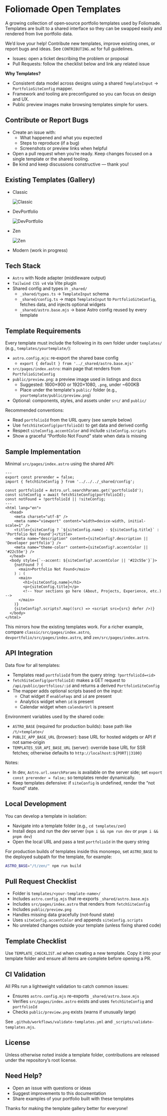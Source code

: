 # Foliomade Open Templates

A growing collection of open‑source portfolio templates used by Foliomade. Templates are built to a shared interface so they can be swapped easily and rendered from live portfolio data.

We’d love your help! Contribute new templates, improve existing ones, or report bugs and ideas. See `CONTRIBUTING.md` for full guidelines.

- Issues: open a ticket describing the problem or proposal
- Pull Requests: follow the checklist below and link any related issue


**Why Templates?**
- Consistent data model across designs using a shared `TemplateInput` → `PortfolioSiteConfig` mapper.
- Framework and tooling are preconfigured so you can focus on design and UX.
- Public preview images make browsing templates simple for users.


## Contribute or Report Bugs

- Create an issue with:
  - What happened and what you expected
  - Steps to reproduce (if a bug)
  - Screenshots or preview links when helpful
- Open a pull request when you’re ready. Keep changes focused on a single template or the shared tooling.
- Be kind and keep discussions constructive — thank you!


## Existing Templates (Gallery)

- Classic
  
  ![Classic](classic/public/preview.png)

- DevPortfolio
  
  ![DevPortfolio](devportfolio/public/preview.png)

- Zen
  
  ![Zen](zen/public/preview.png)

- Modern (work in progress)


## Tech Stack

- `Astro` with Node adapter (middleware output)
- `Tailwind CSS v4` via Vite plugin
- Shared config and types in `_shared/`
  - `_shared/types.ts` → `TemplateInput` schema
  - `_shared/config.ts` → maps `TemplateInput` to `PortfolioSiteConfig`, fetches data, and injects optional widgets
  - `_shared/astro.base.mjs` → base Astro config reused by every template


## Template Requirements

Every template must include the following in its own folder under `templates/` (e.g., `templates/yourtemplate/`):

- `astro.config.mjs`: re‑export the shared base config
  - `export { default } from '../_shared/astro.base.mjs'`
- `src/pages/index.astro`: main page that renders from `PortfolioSiteConfig`
- `public/preview.png`: a preview image used in listings and docs
  - Suggested: 1600×900 or 1920×1080, `.png`, under ~600KB
  - Place under the template's `public/` folder (e.g., `yourtemplate/public/preview.png`)
- Optional: components, styles, and assets under `src/` and `public/`

Recommended conventions:
- Read `portfolioId` from the URL query (see sample below)
- Use `fetchSiteConfig(portfolioId)` to get data and derived config
- Respect `siteConfig.accentColor` and include `siteConfig.scripts`
- Show a graceful “Portfolio Not Found” state when data is missing


## Sample Implementation

Minimal `src/pages/index.astro` using the shared API:

```astro
---
export const prerender = false;
import { fetchSiteConfig } from '../../../_shared/config';

const portfolioId = Astro.url.searchParams.get('portfolioId');
const siteConfig = await fetchSiteConfig(portfolioId);
const notFound = !portfolioId || !siteConfig;
---
<html lang="en">
  <head>
    <meta charset="utf-8" />
    <meta name="viewport" content="width=device-width, initial-scale=1" />
    <title>{siteConfig ? `${siteConfig.name} - ${siteConfig.title}` : 'Portfolio Not Found'}</title>
    <meta name="description" content={siteConfig?.description || 'Developer portfolio'} />
    <meta name="theme-color" content={siteConfig?.accentColor || '#22c55e'} />
  </head>
  <body style={`--accent: ${siteConfig?.accentColor || '#22c55e'}`}>
    {notFound ? (
      <main>Portfolio Not Found</main>
    ) : (
      <main>
        <h1>{siteConfig.name}</h1>
        <p>{siteConfig.title}</p>
        <!-- Your sections go here (About, Projects, Experience, etc.) -->
      </main>
    )}
    {siteConfig?.scripts?.map((src) => <script src={src} defer />)}
  </body>
</html>
```

This mirrors how the existing templates work. For a richer example, compare `classic/src/pages/index.astro`, `devportfolio/src/pages/index.astro`, and `zen/src/pages/index.astro`.


## API Integration

Data flow for all templates:

- Templates read `portfolioId` from the query string: `?portfolioId=<id>`
- `fetchSiteConfig(portfolioId)` makes a GET request to `/api/public/portfolios/:id` and returns a derived `PortfolioSiteConfig`
- The mapper adds optional scripts based on the input:
  - Chat widget if `enableFaqs` and `id` are present
  - Analytics widget when `id` is present
  - Calendar widget when `calendarUrl` is present

Environment variables used by the shared code:

- `ASTRO_BASE` (required for production builds): base path like `/t/<template>/`
- `PUBLIC_APP_BASE_URL` (browser): base URL for hosted widgets or API if not same‑origin
- `TEMPLATES_SSR_API_BASE_URL` (server): override base URL for SSR fetches; otherwise defaults to `http://localhost:${PORT||3100}`

Notes:
- In dev, `Astro.url.searchParams` is available on the server side; set `export const prerender = false;` so templates render dynamically.
- Keep templates defensive: if `siteConfig` is undefined, render the “not found” state.


## Local Development

You can develop a template in isolation:

- Navigate into a template folder (e.g., `cd templates/zen`)
- Install deps and run the dev server (`npm i && npm run dev` or `pnpm i && pnpm dev`)
- Open the local URL and pass a test `portfolioId` in the query string

For production builds of templates inside this monorepo, set `ASTRO_BASE` to the deployed subpath for the template, for example:

```bash
ASTRO_BASE="/t/zen/" npm run build
```


## Pull Request Checklist

- Folder is `templates/<your‑template‑name>/`
- Includes `astro.config.mjs` that re‑exports `_shared/astro.base.mjs`
- Includes `src/pages/index.astro` that renders from `fetchSiteConfig`
- Includes `public/preview.png`
- Handles missing data gracefully (not‑found state)
- Uses `siteConfig.accentColor` and appends `siteConfig.scripts`
- No unrelated changes outside your template (unless fixing shared code)


## Template Checklist

Use `TEMPLATE_CHECKLIST.md` when creating a new template. Copy it into your template folder and ensure all items are complete before opening a PR.


## CI Validation

All PRs run a lightweight validation to catch common issues:

- Ensures `astro.config.mjs` re-exports `_shared/astro.base.mjs`
- Verifies `src/pages/index.astro` exists and uses `fetchSiteConfig` and `portfolioId`
- Checks `public/preview.png` exists (warns if unusually large)

See `.github/workflows/validate-templates.yml` and `_scripts/validate-templates.mjs`.


## License

Unless otherwise noted inside a template folder, contributions are released under the repository’s root license.


## Need Help?

- Open an issue with questions or ideas
- Suggest improvements to this documentation
- Share examples of your portfolio built with these templates

Thanks for making the template gallery better for everyone!
